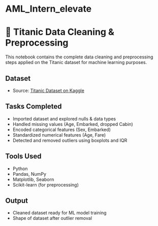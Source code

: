 # AML_Intern_elevate
# 🚢 Titanic Data Cleaning & Preprocessing

This notebook contains the complete data cleaning and preprocessing steps applied on the Titanic dataset for machine learning purposes.

##  Dataset
- Source: [Titanic Dataset on Kaggle](https://www.kaggle.com/datasets/yasserh/titanic-dataset)

##  Tasks Completed
- Imported dataset and explored nulls & data types
- Handled missing values (Age, Embarked, dropped Cabin)
- Encoded categorical features (Sex, Embarked)
- Standardized numerical features (Age, Fare)
- Detected and removed outliers using boxplots and IQR

## Tools Used
- Python
- Pandas, NumPy
- Matplotlib, Seaborn
- Scikit-learn (for preprocessing)

## Output
- Cleaned dataset ready for ML model training
- Shape of dataset after outlier removal

